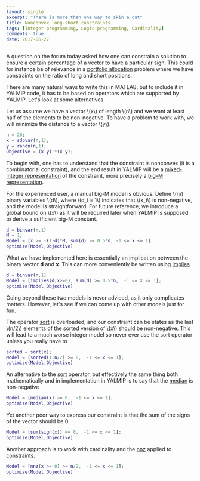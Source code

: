 ```yaml
---
layout: single
excerpt: "There is more than one way to skin a cat"
title: Nonconvex long-short constraints
tags: [Integer programming, Logic programming, Cardinality]
comments: true
date: 2017-06-27
---
```


A question on the forum today asked how one can constrain a solution to ensure a certain percentage of a vector to have a particular sign. This could for instance be of relevance in a [portfolio allocation](/example/portfolio) problem where we have constraints on the ratio of long and short positions.

There are many natural ways to write this in MATLAB, but to include it in YALMIP code, it has to be based on operators which are supported by YALMIP. Let's look at some alternatives.

Let us assume we have a vector \\(x\\) of length \\(n\\) and we want at least half of the elements to be non-negative. To have a problem to work with, we will minimize the distance to a vector \\(y\\).

````matlab
n = 20;
x = sdpvar(n,1);
y = randn(n,1);
Objective = (x-y)'*(x-y);
````

To begin with, one has to understand that the constraint is nonconvex (it is a combinatorial constraint), and the end result in YALMIP will be a [mixed-integer representation](/tutorial/nonlinearoperatorsmixedinteger) of the constraint, more precisely a [big-M representation](/tutorial/bigmandconvexhulls/). 

For the experienced user, a manual big-M model is obvious. Define \\(n\\) binary variables \\(d\\), where \\(d_i = 1\\) indicates that \\(x_i\\) is non-negative, and the model is straightforward. For future reference, we introduce a global bound on \\(x\\) as it will be required later when YALMIP is supposed to derive a sufficient big-M constant.

````matlab
d = binvar(n,1)
M = 1;
Model = [x >= -(1-d)*M, sum(d) >= 0.5*n, -1 <= x <= 1];
optimize(Model,Objective)
````

What we have implemented here is essentially an implication between the binary vector **d** and **x**. This can more conveniently be written using [implies](/command/implies)

````matlab
d = binvar(n,1)
Model = [implies(d,x>=0), sum(d) >= 0.5*n,  -1 <= x <= 1];
optimize(Model,Objective)
````

Going beyond these two models is never adviced, as it only complicates matters. However, let's see if we can come up with other models just for fun.

The operator [sort](/command/sort) is overloaded, and our constraint can be states as the last \\(n/2\\) elements of the sorted version of \\(x\\) should be non-negative. This will lead to a much worse integer model so never ever use the sort operator unless you really have to

````matlab
sorted = sort(x);
Model = [sorted(1:n/2) >= 0,  -1 <= x <= 1];
optimize(Model,Objective)
````

An alternative to the [sort](/command/sort) operator, but effectively the same thing both mathematically and in implementation in YALMIP is to say that the [median](/command/median) is non-negative

````matlab
Model = [median(x) >= 0,  -1 <= x <= 1];
optimize(Model,Objective)
````

Yet another poor way to express our constraint is that the sum of the signs of the vector should be 0.

````matlab
Model = [sum(sign(x)) == 0,  -1 <= x <= 1];
optimize(Model,Objective)
````

Another approach is to work with cardinality and the [nnz](/command/nnz) applied to constraints.

````matlab
Model = [nnz(x >= 0) >= n/2,  -1 <= x <= 1];
optimize(Model,Objective)
````



